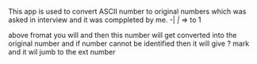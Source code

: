 This app is used to convert ASCII number to original numbers which was asked in interview and it was comppleted by me.
-|
_|_       => to 1

above fromat you will and then this number will get converted into the original number and if number cannot be identified then it will give ? mark and it wil jumb to the ext number 
